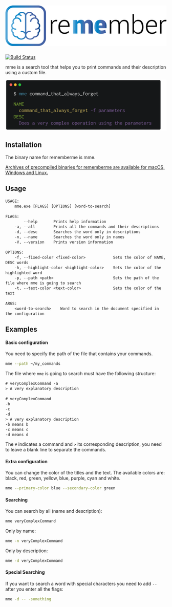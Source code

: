 # ![mme logo](logo-full.png)

[![Build Status](https://travis-ci.org/GoberInfinity/mme.svg?branch=master)](https://travis-ci.org/GoberInfinity/mme)

mme is a search tool that helps you to print commands and their description using a custom file.

![mme screenshot](mme.png)

## Installation

The binary name for rememberme is mme.

[Archives of precompiled binaries for rememberme are available for macOS, Windows and Linux.](https://github.com/GoberInfinity/mme/releases)

## Usage

```
USAGE:
    mme.exe [FLAGS] [OPTIONS] [word-to-search]

FLAGS:
        --help       Prints help information
    -a, --all        Prints all the commands and their descriptions
    -d, --desc       Searches the word only in descriptions
    -n, --name       Searches the word only in names
    -V, --version    Prints version information

OPTIONS:
    -f, --fixed-color <fixed-color>            Sets the color of NAME, DESC words
    -h, --highlight-color <highlight-color>    Sets the color of the highlighted word
    -p, --path <path>                          Sets the path of the file where mme is going to search
    -t, --text-color <text-color>              Sets the color of the text

ARGS:
    <word-to-search>    Word to search in the document specified in the configuration
```

## Examples

#### Basic configuration

You need to specify the path of the file that contains your commands.

```bash
mme --path ~/my_commands
```

The file where `mme` is going to search must have the following structure:

```
# veryComplexCommand -a
> A very explanatory description

# veryComplexCommand
-b
-c
-d
> A very explanatory description
-b means b
-c means c
-d means d
```

The `#` indicates a command and `>` its corresponding description, you need to leave a blank line to separate the commands.

#### Extra configuration

You can change the color of the titles and the text. The available colors are: black, red, green, yellow, blue, purple, cyan and white.

```bash
mme --primary-color blue --secondary-color green
```

#### Searching

You can search by all (name and description):

```bash
mme veryComplexCommand
```

Only by name:

```bash
mme -n veryComplexCommand
```

Only by description:

```bash
mme -d veryComplexCommand
```

#### Special Searching

If you want to search a word with special characters you need to add `--` after you enter all the flags:

```bash
mme -d -- -something
```
